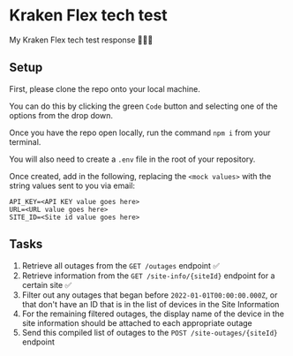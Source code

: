 # Kraken Flex tech test
My Kraken Flex tech test response 💪🏻🐙

## Setup

First, please clone the repo onto your local machine. 

You can do this by clicking the green `Code` button and selecting one of the options from the drop down. 

Once you have the repo open locally, run the command `npm i` from your terminal. 

You will also need to create a `.env` file in the root of your repository.

Once created, add in the following, replacing the `<mock values>` with the string values sent to you via email:

```
API_KEY=<API KEY value goes here>
URL=<URL value goes here>
SITE_ID=<Site id value goes here>
```



## Tasks

1. Retrieve all outages from the `GET /outages` endpoint ✅
2. Retrieve information from the `GET /site-info/{siteId}` endpoint for a certain site ✅
3. Filter out any outages that began before `2022-01-01T00:00:00.000Z`, or that don't have an ID that is in the list of devices in the Site Information
4. For the remaining filtered outages, the display name of the device in the site information should be attached to each appropriate outage
5. Send this compiled list of outages to the `POST /site-outages/{siteId}` endpoint 

